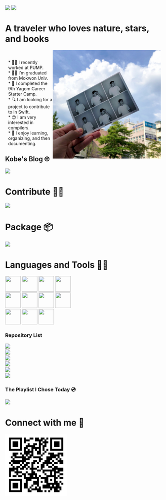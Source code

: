 <!DOCTYPE html>
<html lang="en">
<head>
    <meta charset="UTF-8">
    <meta name="viewport" content="width=device-width, initial-scale=1.0">
    <link rel="stylesheet" href="https://cdn.jsdelivr.net/gh/devicons/devicon@v2.15.1/devicon.min.css">      
</head>
<body>      
    <a href="https://hits.seeyoufarm.com"><img src="https://hits.seeyoufarm.com/api/count/incr/badge.svg?url=https%3A%2F%2Fgithub.com%2FdevKobe24&count_bg=%23FFB03A&title_bg=%23191818&icon=sat-dot-1.svg&icon_color=%23EF8D09&title=hits&edge_flat=false"/></a>         
    <img src=https://capsule-render.vercel.app/api?type=venom&color=gradient&customColorList=0,2,2,5,30&height=300&section=header&text=HELLO%20I'M%20KOBE&fontSize=90>
    <h1>A traveler who loves nature, stars, and books</h1>
    <img src="https://github.com/devKobe24/images/blob/main/summer_kobe_20.JPG?raw=true" width=350 height=350 alt="한여름의나." align="right"><br>
    <p style="margin-left:10px;">
        * 🧑‍💻 I recently worked at PUMP.<br>
        * 👨‍🎓 I’m graduated from Mokwon Univ.<br>
        * 🐻 I completed the 9th Yagom Career Starter Camp.<br>
        * 🔍 I am looking for a project to contribute to in Swift.<br>
        * 😍 I am very interested in compilers.<br>
        * 📝 I enjoy learning, organizing, and then documenting.<br>
    </p>
    <p style="margin-left:10px;">
        <h2>Kobe's Blog 🌐</h2>
    </p>
    <a href="https://www.devkobe24.com/">
        <img src="https://img.shields.io/badge/Kobe's Blog-000000?style=for-the-badge&logo=aseprite&logoColor=white">
    </a>
    <p style="margin-left:10px;">
        <h1>Contribute 🧑‍💻</h1>
    </p>
    <a href="https://github.com/daveverwer/iOSDevDirectory/pulls?q=is%3Apr+is%3Aclosed+author%3AdevKobe24">
        <img src="https://img.shields.io/badge/iOS Dev Directory-000000?style=for-the-badge&logo=aseprite&logoColor=white">
    </a>
     <p style="margin-left:10px;">
        <h1>Package 📦</h1>
    </p>
    <a href="https://swiftpackageindex.com/devKobe24/UIKobeKit">
        <img src="https://img.shields.io/badge/UIKobekit-BE2323?style=for-the-badge&logo=ebox&logoColor=white">
    </a>
    <p style="margin-left:10px;">
        <h1>Languages and Tools 🧑‍💻</h1>
    </p>  
    <p>
        <img src="https://cdn.jsdelivr.net/gh/devicons/devicon/icons/java/java-original.svg" width=50px height=50px/>  
        <img src="https://cdn.jsdelivr.net/gh/devicons/devicon/icons/swift/swift-original.svg" width=50px height=50px/>
        <img src="https://cdn.jsdelivr.net/gh/devicons/devicon/icons/cplusplus/cplusplus-plain.svg" width=50px height=50px/>
        <img src="https://cdn.jsdelivr.net/gh/devicons/devicon/icons/javascript/javascript-plain.svg" width=50px height=50px/><br>
        <img src="https://cdn.jsdelivr.net/gh/devicons/devicon/icons/nodejs/nodejs-original.svg" width=50px height=50px/>
        <img src="https://cdn.jsdelivr.net/gh/devicons/devicon/icons/html5/html5-original.svg" width=50px height=50px/>
        <img src="https://cdn.jsdelivr.net/gh/devicons/devicon/icons/css3/css3-original.svg" width=50px height=50px/>
        <img src="https://cdn.jsdelivr.net/gh/devicons/devicon/icons/mysql/mysql-original.svg" width=50px height=50px/><br>
        <img src="https://cdn.jsdelivr.net/gh/devicons/devicon/icons/xcode/xcode-plain.svg" width=50px height=50px/>
        <img src="https://cdn.jsdelivr.net/gh/devicons/devicon/icons/vscode/vscode-original.svg" width=50px height=50px/>
        <img src="https://cdn.jsdelivr.net/gh/devicons/devicon/icons/intellij/intellij-original.svg" width=50px height=50px/>
    </p>
    <p style="margin-left:10px;">
        <h3>Repository List</h3>
        <a href="https://github.com/devKobe24/iOSDevLinksCollectionByBMC">
            <img src="https://img.shields.io/badge/iOS Dev Links Collection-181717?style=for-the-badge&logo=github&logoColor=white"><br>
        </a>
        <a href="https://github.com/devKobe24/web_Study">
            <img src="https://img.shields.io/badge/Web Study-181717?style=for-the-badge&logo=github&logoColor=white"><br>
        </a>
        <a href="https://github.com/devKobe24/SwiftDeepDive">
            <img src="https://img.shields.io/badge/Swift Deep Dive-181717?style=for-the-badge&logo=github&logoColor=white"><br>
        </a>
        <a href="https://github.com/devKobe24/cppDeepDive">
            <img src="https://img.shields.io/badge/Cpp Deep Dive-181717?style=for-the-badge&logo=github&logoColor=white"><br>
        </a>
        <a href="https://github.com/devKobe24/UIKobeKit">
            <img src="https://img.shields.io/badge/UIKobeKit-181717?style=for-the-badge&logo=github&logoColor=white"><br>
        </a>
        <a href="https://github.com/devKobe24/TIL">
            <img src="https://img.shields.io/badge/TIL-181717?style=for-the-badge&logo=github&logoColor=white"><br>
        </a>
    </p>
    <p style="margin-left:10px;">
        <h3>The Playlist I Chose Today 💿</h3>
        <a href="https://youtu.be/HosW0gulISQ?si=1xJwASJDxgppF0OD">
            <img src="https://img.shields.io/badge/youtube-FF0000?style=for-the-badge&logo=youtube&logoColor=white"><br>
        </a>
    </p>
    <p style="margin-left:10px;">
        <h1>Connect with me 🤝</h1>
    </p>
    <img src="https://github.com/devKobe24/images/blob/main/myfirstprofile.png?raw=true" width=200 height=200>
</body>
</html>

         







